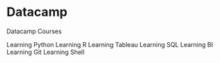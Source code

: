 # Datacamp
Datacamp Courses


Learning Python
Learning R
Learning Tableau
Learning SQL
Learning BI
Learning Git
Learning Shell
